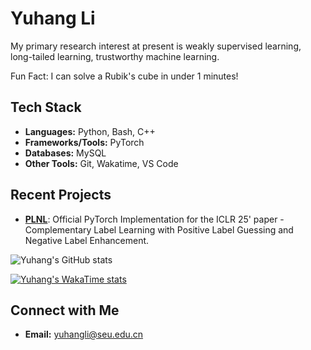 # Yuhang Li

My primary research interest at present is weakly supervised learning, long-tailed learning, trustworthy machine learning.

Fun Fact: I can solve a Rubik's cube in under 1 minutes!

## Tech Stack
- **Languages:** Python, Bash, C++
- **Frameworks/Tools:** PyTorch
- **Databases:** MySQL
- **Other Tools:** Git, Wakatime, VS Code

## Recent Projects
- **[PLNL](https://github.com/yhli/PLNL)**: Official PyTorch Implementation for the ICLR 25' paper - Complementary Label Learning with Positive Label Guessing and Negative Label Enhancement.

![Yuhang's GitHub stats](https://github-readme-stats.vercel.app/api?username=yhli-ml&show=reviews,discussions_started,discussions_answered,prs_merged,prs_merged_percentage&show_icons=true&theme=radical)

[![Yuhang's WakaTime stats](https://github-readme-stats.vercel.app/api/wakatime?username=yhli-ml)](https://github.com/yhli-ml/github-readme-stats)

## Connect with Me
- **Email:** [yuhangli@seu.edu.cn](mailto:yuhangli@seu.edu.cn)